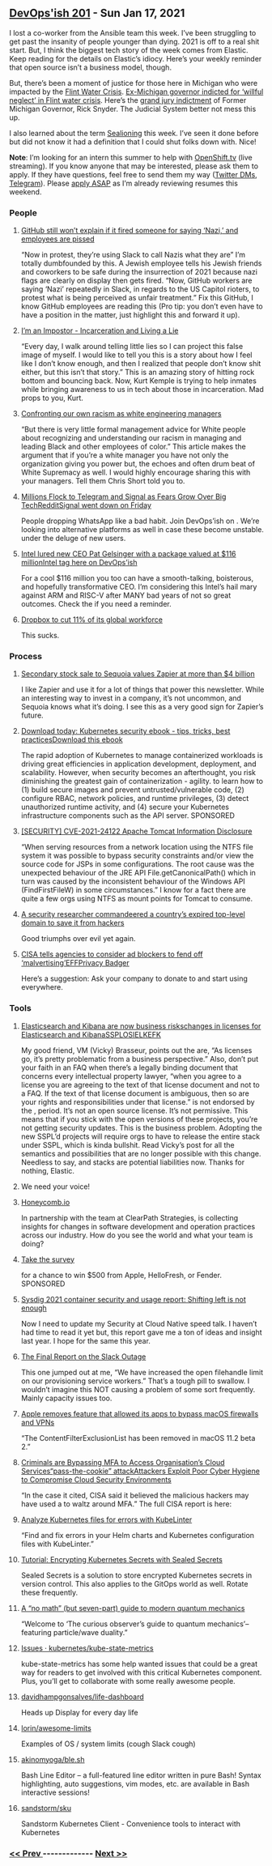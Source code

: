 ## [DevOps'ish 201](https://devopsish.com/201) - Sun Jan 17, 2021

I lost a co-worker from the Ansible team this week. I’ve been struggling to get past the insanity of people younger than dying. 2021 is off to a real shit start. But, I think the biggest tech story of the week comes from Elastic. Keep reading for the details on Elastic’s idiocy. Here’s your weekly reminder that open source isn’t a business model, though.

But, there’s been a moment of justice for those here in Michigan who were impacted by the <a href="https://en.wikipedia.org/wiki/Flint_water_crisis?utm_source=newsletter&amp;utm_medium=devopsish&amp;utm_campaign=201">Flint Water Crisis</a>. <a href="https://arstechnica.com/tech-policy/2021/01/ex-michigan-governor-indicted-for-willful-neglect-in-flint-water-crisis/?utm_source=newsletter&amp;utm_medium=devopsish&amp;utm_campaign=201">Ex-Michigan governor indicted for ‘willful neglect’ in Flint water crisis</a>. Here’s the <a href="https://www.michigan.gov/documents/ag/GJ_Indictment_-_Snyder_R_712955_7.pdf?utm_source=newsletter&amp;utm_medium=devopsish&amp;utm_campaign=201">grand jury indictment</a> of Former Michigan Governor, Rick Snyder. The Judicial System better not mess this up.

I also learned about the term <a href="https://en.wikipedia.org/wiki/Sealioning?utm_source=newsletter&amp;utm_medium=devopsish&amp;utm_campaign=201">Sealioning</a> this week. I’ve seen it done before but did not know it had a definition that I could shut folks down with. Nice!

<strong>Note</strong>: I’m looking for an intern this summer to help with <a href="https://OpenShift.tv?utm_source=newsletter&amp;utm_medium=devopsish&amp;utm_campaign=201">OpenShift.tv</a> (live streaming). If you know anyone that may be interested, please ask them to apply. If they have questions, feel free to send them my way (<a href="https://twitter.com/ChrisShort">Twitter DMs</a>, <a href="https://t.me/ChrisShort">Telegram</a>). Please <a href="https://us-redhat.icims.com/jobs/83032/openshift.tv-associate-producer-internship/job?utm_source=newsletter&amp;utm_medium=devopsish&amp;utm_campaign=201">apply ASAP</a> as I’m already reviewing resumes this weekend.

### People

1. [GitHub still won’t explain if it fired someone for saying ‘Nazi,’ and employees are pissed](https://www.theverge.com/2021/1/15/22232766/github-employees-protest-jewish-employee-firing-warn-nazi?utm_source=newsletter&utm_medium=devopsish&utm_campaign=201)

    “Now in protest, they’re using Slack to call Nazis what they are” I’m totally dumbfounded by this. A Jewish employee tells his Jewish friends and coworkers to be safe during the insurrection of 2021 because nazi flags are clearly on display then gets fired. “Now, GitHub workers are saying ‘Nazi’ repeatedly in Slack, in regards to the US Capitol rioters, to protest what is being perceived as unfair treatment.” Fix this GitHub, I know GitHub employees are reading this (Pro tip: you don’t even have to have a position in the matter, just highlight this and forward it up).
1. [I’m an Impostor - Incarceration and Living a Lie](https://theworst.dev/im-an-impostor/?utm_source=newsletter&utm_medium=devopsish&utm_campaign=201)

    “Every day, I walk around telling little lies so I can project this false image of myself. I would like to tell you this is a story about how I feel like I don’t know enough, and then I realized that people don’t know shit either, but this isn’t that story.” This is an amazing story of hitting rock bottom and bouncing back. Now, Kurt Kemple is trying to help inmates while bringing awareness to us in tech about those in incarceration. Mad props to you, Kurt.
1. [Confronting our own racism as white engineering managers](https://leaddev.com/diversity-inclusion/confronting-our-own-racism-white-engineering-managers?utm_source=newsletter&utm_medium=devopsish&utm_campaign=201)

    “But there is very little formal management advice for White people about recognizing and understanding our racism in managing and leading Black and other employees of color.” This article makes the argument that if you’re a white manager you have not only the organization giving you power but, the echoes and often drum beat of White Supremacy as well. I would highly encourage sharing this with your managers. Tell them Chris Short told you to.
1. [Millions Flock to Telegram and Signal as Fears Grow Over Big TechRedditSignal went down on Friday](https://www.nytimes.com/2021/01/13/technology/telegram-signal-apps-big-tech.html?utm_source=newsletter&utm_medium=devopsish&utm_campaign=201)

    People dropping WhatsApp like a bad habit. Join DevOps’ish on . We’re looking into alternative platforms as well in case these become unstable.  under the deluge of new users.
1. [Intel lured new CEO Pat Gelsinger with a package valued at $116 millionIntel tag here on DevOps’ish](https://www.oregonlive.com/silicon-forest/2021/01/intel-lured-new-ceo-pat-gelsinger-with-a-package-valued-at-116-million.html?utm_source=newsletter&utm_medium=devopsish&utm_campaign=201)

    For a cool $116 million you too can have a smooth-talking, boisterous, and hopefully transformative CEO. I’m considering this Intel’s hail mary against ARM and RISC-V after MANY bad years of not so great outcomes. Check the  if you need a reminder.
1. [Dropbox to cut 11% of its global workforce](https://www.cnbc.com/2021/01/13/dropbox-to-cut-11percent-of-its-global-workforce.html?utm_source=newsletter&utm_medium=devopsish&utm_campaign=201)

    This sucks.
### Process

1. [Secondary stock sale to Sequoia values Zapier at more than $4 billion](https://siliconflorist.com/2021/01/15/secondary-stock-sale-to-sequoia-values-zapier-at-more-than-4-billion/?utm_source=newsletter&utm_medium=devopsish&utm_campaign=201)

    I like Zapier and use it for a lot of things that power this newsletter. While an interesting way to invest in a company, it’s not uncommon, and Sequoia knows what it’s doing. I see this as a very good sign for Zapier’s future.
1. [Download today: Kubernetes security ebook - tips, tricks, best practicesDownload this ebook](https://security.stackrox.com/kubernetes-security-ebook-tips-tricks-best-practices.html?Source=DevOpsIsh&LSource=DevOpsIsh)

    The rapid adoption of Kubernetes to manage containerized workloads is driving great efficiencies in application development, deployment, and scalability. However, when security becomes an afterthought, you risk diminishing the greatest gain of containerization - agility.  to learn how to (1) build secure images and prevent untrusted/vulnerable code, (2) configure RBAC, network policies, and runtime privileges, (3) detect unauthorized runtime activity, and (4) secure your Kubernetes infrastructure components such as the API server. SPONSORED
1. [[SECURITY] CVE-2021-24122 Apache Tomcat Information Disclosure](http://mail-archives.apache.org/mod_mbox/www-announce/202101.mbox/%3Cf3765f21-969d-7f21-e34a-efc106175373%40apache.org%3E)

    “When serving resources from a network location using the NTFS file system it was possible to bypass security constraints and/or view the source code for JSPs in some configurations. The root cause was the unexpected behaviour of the JRE API File.getCanonicalPath() which in turn was caused by the inconsistent behaviour of the Windows API (FindFirstFileW) in some circumstances.” I know for a fact there are quite a few orgs using NTFS as mount points for Tomcat to consume.
1. [A security researcher commandeered a country’s expired top-level domain to save it from hackers](https://techcrunch.com/2021/01/15/congo-comandeered/?utm_source=newsletter&utm_medium=devopsish&utm_campaign=201)

    Good triumphs over evil yet again.
1. [CISA tells agencies to consider ad blockers to fend off ‘malvertising’EFFPrivacy Badger](https://www.cyberscoop.com/ad-blockers-security-nsa-dhs-wyden/?utm_source=newsletter&utm_medium=devopsish&utm_campaign=201)

    Here’s a suggestion: Ask your company to donate to  and start using  everywhere.
### Tools

1. [Elasticsearch and Kibana are now business riskschanges in licenses for Elasticsearch and KibanaSSPLOSIELKEFK](https://anonymoushash.vmbrasseur.com/2021/01/14/elasticsearch-and-kibana-are-now-business-risks?utm_source=newsletter&utm_medium=devopsish&utm_campaign=201)

    My good friend, VM (Vicky) Brasseur, points out the  are, “As licenses go, it’s pretty problematic from a business perspective.” Also, don’t put your faith in an FAQ when there’s a legally binding document that concerns every intellectual property lawyer, “when you agree to a license you are agreeing to the text of that license document and not to a FAQ. If the text of that license document is ambiguous, then so are your rights and responsibilities under that license.”  is not endorsed by the , period. It’s not an open source license. It’s not permissive. This means that if you stick with the open versions of these projects, you’re not getting security updates. This is the business problem. Adopting the new SSPL’d projects will require orgs to have to release the entire stack under SSPL, which is kinda bullshit. Read Vicky’s post for all the semantics and possibilities that are no longer possible with this change. Needless to say,  and  stacks are potential liabilities now. Thanks for nothing, Elastic.
1. []()

    We need your voice!
1. [Honeycomb.io](https://www.honeycomb.io/?&utm_source=devopsish&utm_medium=newsletter&utm_campaign=ad&utm_content=honeycomb-homepage-devopish)

    In partnership with the team at ClearPath Strategies,  is collecting insights for changes in software development and operation practices across our industry. How do you see the world and what your team is doing?
1. [Take the survey](https://clearpathstrategies.sjc1.qualtrics.com/jfe/form/SV_cMAECZ6jv5wmjrL?&utm_source=devopsish&utm_medium=newsletter&utm_campaign=ad&utm_keyword=&utm_content=software-production-excellence-survey-clearpath-devopsish&utm_adgroup=)

    for a chance to win $500 from Apple, HelloFresh, or Fender. SPONSORED
1. [Sysdig 2021 container security and usage report: Shifting left is not enough](https://sysdig.com/blog/sysdig-2021-container-security-usage-report/?utm_source=newsletter&utm_medium=devopsish&utm_campaign=201)

    Now I need to update my Security at Cloud Native speed talk. I haven’t had time to read it yet but, this report gave me a ton of ideas and insight last year. I hope for the same this year.
1. [The Final Report on the Slack Outage](https://devopsish.com/pdf/Slack-Incident-Jan-04-2021-RCA-Final.pdf?utm_source=newsletter&utm_medium=devopsish&utm_campaign=201)

    This one jumped out at me, “We have increased the open filehandle limit on our provisioning service workers.” That’s a tough pill to swallow. I wouldn’t imagine this NOT causing a problem of some sort frequently. Mainly capacity issues too.
1. [Apple removes feature that allowed its apps to bypass macOS firewalls and VPNs](https://www.zdnet.com/article/apple-removes-feature-that-allowed-its-apps-to-bypass-macos-firewalls-and-vpns/?utm_source=newsletter&utm_medium=devopsish&utm_campaign=201)

    “The ContentFilterExclusionList has been removed in macOS 11.2 beta 2.”
1. [Criminals are Bypassing MFA to Access Organisation’s Cloud Services“pass-the-cookie” attackAttackers Exploit Poor Cyber Hygiene to Compromise Cloud Security Environments](https://www.tripwire.com/state-of-security/featured/hackers-bypassing-mfa-to-access-organisations-cloud-services/?utm_source=newsletter&utm_medium=devopsish&utm_campaign=201)

    “In the case it cited, CISA said it believed the malicious hackers may have used a  to waltz around MFA.” The full CISA report is here:
1. [Analyze Kubernetes files for errors with KubeLinter](https://opensource.com/article/21/1/kubelinter?utm_source=newsletter&utm_medium=devopsish&utm_campaign=201)

    “Find and fix errors in your Helm charts and Kubernetes configuration files with KubeLinter.”
1. [Tutorial: Encrypting Kubernetes Secrets with Sealed Secrets](https://www.arthurkoziel.com/encrypting-k8s-secrets-with-sealed-secrets/?utm_source=newsletter&utm_medium=devopsish&utm_campaign=201)

    Sealed Secrets is a solution to store encrypted Kubernetes secrets in version control. This also applies to the GitOps world as well. Rotate these frequently.
1. [A “no math” (but seven-part) guide to modern quantum mechanics](https://arstechnica.com/science/2021/01/the-curious-observers-guide-to-quantum-mechanics/?utm_source=newsletter&utm_medium=devopsish&utm_campaign=201)

    “Welcome to ‘The curious observer’s guide to quantum mechanics’–featuring particle/wave duality.”
1. [Issues · kubernetes/kube-state-metrics](https://github.com/kubernetes/kube-state-metrics/labels/help%20wanted?utm_source=newsletter&utm_medium=devopsish&utm_campaign=201)

    kube-state-metrics has some help wanted issues that could be a great way for readers to get involved with this critical Kubernetes component. Plus, you’ll get to collaborate with some really awesome people.
1. [davidhampgonsalves/life-dashboard](https://github.com/davidhampgonsalves/life-dashboard?utm_source=newsletter&utm_medium=devopsish&utm_campaign=201)

    Heads up Display for every day life
1. [lorin/awesome-limits](https://github.com/lorin/awesome-limits?utm_source=newsletter&utm_medium=devopsish&utm_campaign=201)

    Examples of OS / system limits (cough Slack cough)
1. [akinomyoga/ble.sh](https://github.com/akinomyoga/ble.sh?utm_source=newsletter&utm_medium=devopsish&utm_campaign=201)

    Bash Line Editor – a full-featured line editor written in pure Bash! Syntax highlighting, auto suggestions, vim modes, etc. are available in Bash interactive sessions!
1. [sandstorm/sku](https://github.com/sandstorm/sku?utm_source=newsletter&utm_medium=devopsish&utm_campaign=201)

    Sandstorm Kubernetes Client - Convenience tools to interact with Kubernetes

### [ << Prev ](sreweekly-200.md) ------------- [ Next >> ](sreweekly-202.md)